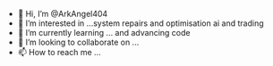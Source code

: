 - 👋 Hi, I’m @ArkAngel404
- 👀 I’m interested in ...system repairs and optimisation ai  and trading 
- 🌱 I’m currently learning ...  and advancing code
- 💞️ I’m looking to collaborate on ...
- 📫 How to reach me ... 

<!---
ArkAngel404/ArkAngel404 is a ✨ special ✨ repository because its `README.md` (this file) appears on your GitHub profile.
You can click the Preview link to take a look at your changes.
--->
